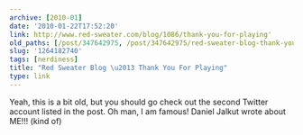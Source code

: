 ```yaml
---
archive: [2010-01]
date: '2010-01-22T17:52:20'
link: http://www.red-sweater.com/blog/1086/thank-you-for-playing'
old_paths: [/post/347642975, /post/347642975/red-sweater-blog-thank-you-for-playing]
slug: '1264182740'
tags: [nerdiness]
title: "Red Sweater Blog \u2013 Thank You For Playing"
type: link
---
```


Yeah, this is a bit old, but you should go check out the second Twitter
account listed in the post. Oh man, I am famous! Daniel Jalkut wrote about
ME!!! (kind of)


